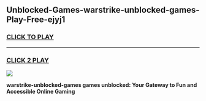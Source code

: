 
## Unblocked-Games-warstrike-unblocked-games-Play-Free-ejyj1
<h3>
<a href="https://premium76.site?title=warstrike-unblocked-games&ref=20A">CLICK TO PLAY</a></h3>
<hr>

<h3>
<a href="https://premium76.site?title=warstrike-unblocked-games&ref=20A">CLICK 2 PLAY</a>
  
</h3>

<a href="https://premium76.site?title=warstrike-unblocked-games&ref=20A"><img src="https://clearcache.store/games.png"></a>


**warstrike-unblocked-games games unblocked: Your Gateway to Fun and Accessible Online Gaming**
